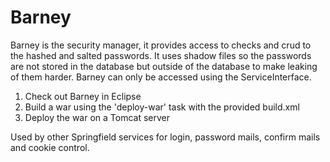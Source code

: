 Barney
======

Barney is the security manager, it provides access to checks and crud to the hashed and salted passwords. It uses shadow files so the
passwords are not stored in the database but outside of the database to make leaking of them harder. Barney can only be accessed using 
the ServiceInterface.

1) Check out Barney in Eclipse
2) Build a war using the 'deploy-war' task with the provided build.xml
3) Deploy the war on a Tomcat server

Used by other Springfield services for login, password mails, confirm mails and cookie control.